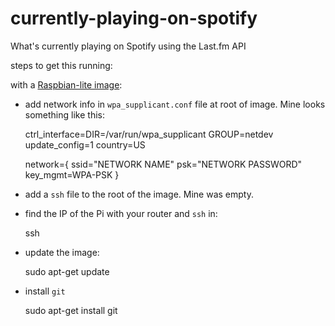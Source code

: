 # currently-playing-on-spotify
What's currently playing on Spotify using the Last.fm API

steps to get this running:

with a [Raspbian-lite image](https://www.raspberrypi.org/downloads/raspbian/):

* add network info in `wpa_supplicant.conf` file at root of image. Mine looks something like this:

    ctrl_interface=DIR=/var/run/wpa_supplicant GROUP=netdev
    update_config=1
    country=US

    network={
        ssid="NETWORK NAME"
        psk="NETWORK PASSWORD"
        key_mgmt=WPA-PSK
    }
* add a `ssh` file to the root of the image. Mine was empty.
* find the IP of the Pi with your router and `ssh` in:
    
    ssh

* update the image:

    sudo apt-get update

 * install `git`

    sudo apt-get install git

  
